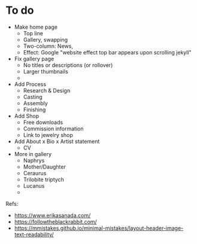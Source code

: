 # To do

* Make home page
	- Top line
	- Gallery, swapping
	- Two-column: News,
	- Effect: Google "website effect top bar appears upon scrolling jekyll"
* Fix gallery page
	- No titles or descriptions (or rollover)
	- Larger thumbnails
	- 
* Add Process
	- Research & Design
	- Casting
	- Assembly
	- Finishing
* Add Shop
	- Free downloads
	- Commission information
	- Link to jewelry shop
* Add About
	x Bio
	x Artist statement
	- CV
* More in gallery
	- Naphrys
	- Mother/Daughter
	- Ceraurus
	- Trilobite triptych
	- Lucanus
	- 

Refs: 
- https://www.erikasanada.com/
- https://followtheblackrabbit.com/
- https://mmistakes.github.io/minimal-mistakes/layout-header-image-text-readability/

